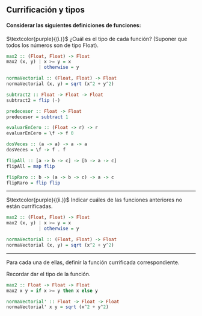 Currificación y tipos
---
#### Considerar las siguientes definiciones de funciones:
$\textcolor{purple}{(i.)}$ ¿Cuál es el tipo de cada función? (Suponer que todos los números son de tipo Float).

```haskell
max2 :: (Float, Float) -> Float
max2 (x, y) | x >= y = x
            | otherwise = y
```
```haskell
normaVectorial :: (Float, Float) -> Float
normaVectorial (x, y) = sqrt (x^2 + y^2)
```
```haskell
subtract2 :: Float -> Float -> Float
subtract2 = flip (-)
```
```haskell
predecesor :: Float -> Float
predecesor = subtract 1
```
```haskell
evaluarEnCero :: (Float -> r) -> r
evaluarEnCero = \f -> f 0
```
```haskell
dosVeces :: (a -> a) -> a -> a
dosVeces = \f -> f . f
```
```haskell
flipAll :: [a -> b -> c] -> [b -> a -> c]
flipAll = map flip
```
```haskell
flipRaro :: b -> (a -> b -> c) -> a -> c
flipRaro = flip flip
```
---

$\textcolor{purple}{(ii.)}$ Indicar cuáles de las funciones anteriores no están currificadas. 
```haskell
max2 :: (Float, Float) -> Float
max2 (x, y) | x >= y = x
            | otherwise = y
```
```haskell
normaVectorial :: (Float, Float) -> Float
normaVectorial (x, y) = sqrt (x^2 + y^2)
```
---

Para cada una de ellas, definir la función currificada correspondiente. 

Recordar dar el tipo de la función.
```haskell
max2 :: Float -> Float -> Float
max2 x y = if x >= y then x else y
```
```haskell
normaVectorial' :: Float -> Float -> Float
normaVectorial' x y = sqrt (x^2 + y^2)
```
